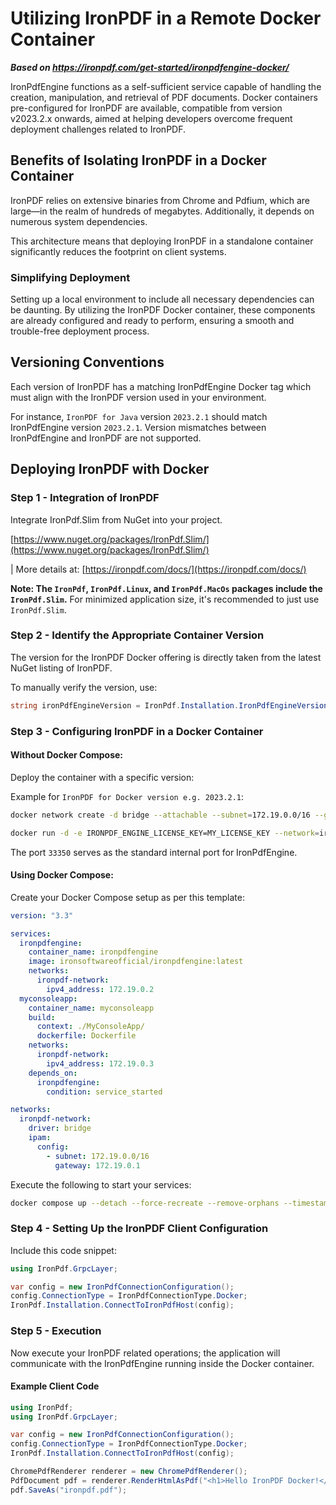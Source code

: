 # Utilizing IronPDF in a Remote Docker Container

***Based on <https://ironpdf.com/get-started/ironpdfengine-docker/>***


IronPdfEngine functions as a self-sufficient service capable of handling the creation, manipulation, and retrieval of PDF documents. Docker containers pre-configured for IronPDF are available, compatible from version v2023.2.x onwards, aimed at helping developers overcome frequent deployment challenges related to IronPDF.

## Benefits of Isolating IronPDF in a Docker Container

IronPDF relies on extensive binaries from Chrome and Pdfium, which are large—in the realm of hundreds of megabytes. Additionally, it depends on numerous system dependencies.

This architecture means that deploying IronPDF in a standalone container significantly reduces the footprint on client systems.

### Simplifying Deployment

Setting up a local environment to include all necessary dependencies can be daunting. By utilizing the IronPDF Docker container, these components are already configured and ready to perform, ensuring a smooth and trouble-free deployment process.

## Versioning Conventions

Each version of IronPDF has a matching IronPdfEngine Docker tag which must align with the IronPDF version used in your environment.

For instance, `IronPDF for Java` version `2023.2.1` should match IronPdfEngine version `2023.2.1`. Version mismatches between IronPdfEngine and IronPDF are not supported.

## Deploying IronPDF with Docker

### Step 1 - Integration of IronPDF

Integrate IronPdf.Slim from NuGet into your project.

[https://www.nuget.org/packages/IronPdf.Slim/](https://www.nuget.org/packages/IronPdf.Slim/)

| More details at: [https://ironpdf.com/docs/](https://ironpdf.com/docs/)

**Note: The `IronPdf`, `IronPdf.Linux`, and `IronPdf.MacOs` packages include the `IronPdf.Slim`.** For minimized application size, it's recommended to just use `IronPdf.Slim`.

### Step 2 - Identify the Appropriate Container Version

The version for the IronPDF Docker offering is directly taken from the latest NuGet listing of IronPDF.

To manually verify the version, use:

```cs
string ironPdfEngineVersion = IronPdf.Installation.IronPdfEngineVersion;
```

### Step 3 - Configuring IronPDF in a Docker Container

#### Without Docker Compose:

Deploy the container with a specific version:

Example for `IronPDF for Docker version e.g. 2023.2.1`:

```bash
docker network create -d bridge --attachable --subnet=172.19.0.0/16 --gateway=172.19.0.1 ironpdf-network

docker run -d -e IRONPDF_ENGINE_LICENSE_KEY=MY_LICENSE_KEY --network=ironpdf-network --ip=172.19.0.2 --name=ironpdfengine --hostname=ironpdfengine -p 33350:33350 ironsoftwareofficial/ironpdfengine:2023.2.1
```

The port `33350` serves as the standard internal port for IronPdfEngine.

#### Using Docker Compose:

Create your Docker Compose setup as per this template:

```yaml
version: "3.3"

services:
  ironpdfengine:
    container_name: ironpdfengine
    image: ironsoftwareofficial/ironpdfengine:latest
    networks:
      ironpdf-network:
        ipv4_address: 172.19.0.2
  myconsoleapp:
    container_name: myconsoleapp
    build:
      context: ./MyConsoleApp/
      dockerfile: Dockerfile
    networks:
      ironpdf-network:
        ipv4_address: 172.19.0.3
    depends_on:
      ironpdfengine:
        condition: service_started

networks:
  ironpdf-network:
    driver: bridge
    ipam:
      config:
        - subnet: 172.19.0.0/16
          gateway: 172.19.0.1
```

Execute the following to start your services:

```bash
docker compose up --detach --force-recreate --remove-orphans --timestamps
```

### Step 4 - Setting Up the IronPDF Client Configuration

Include this code snippet:

```cs
using IronPdf.GrpcLayer;

var config = new IronPdfConnectionConfiguration();
config.ConnectionType = IronPdfConnectionType.Docker;
IronPdf.Installation.ConnectToIronPdfHost(config);
```

### Step 5 - Execution

Now execute your IronPDF related operations; the application will communicate with the IronPdfEngine running inside the Docker container.

#### Example Client Code

```cs
using IronPdf;
using IronPdf.GrpcLayer;

var config = new IronPdfConnectionConfiguration();
config.ConnectionType = IronPdfConnectionType.Docker;
IronPdf.Installation.ConnectToIronPdfHost(config);

ChromePdfRenderer renderer = new ChromePdfRenderer();
PdfDocument pdf = renderer.RenderHtmlAsPdf("<h1>Hello IronPDF Docker!</h1>");
pdf.SaveAs("ironpdf.pdf");
```